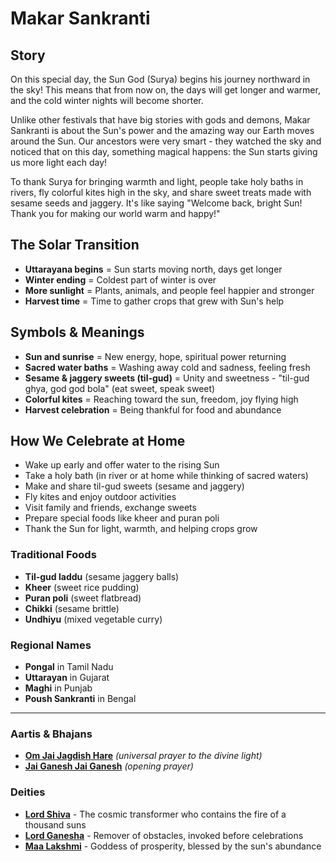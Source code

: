 # Makar Sankranti

## Story

On this special day, the Sun God (Surya) begins his journey northward in the sky! This means that from now on, the days will get longer and warmer, and the cold winter nights will become shorter.

Unlike other festivals that have big stories with gods and demons, Makar Sankranti is about the Sun's power and the amazing way our Earth moves around the Sun. Our ancestors were very smart - they watched the sky and noticed that on this day, something magical happens: the Sun starts giving us more light each day!

To thank Surya for bringing warmth and light, people take holy baths in rivers, fly colorful kites high in the sky, and share sweet treats made with sesame seeds and jaggery. It's like saying "Welcome back, bright Sun! Thank you for making our world warm and happy!"

## The Solar Transition

- **Uttarayana begins** = Sun starts moving north, days get longer
- **Winter ending** = Coldest part of winter is over
- **More sunlight** = Plants, animals, and people feel happier and stronger
- **Harvest time** = Time to gather crops that grew with Sun's help

## Symbols & Meanings

- **Sun and sunrise** = New energy, hope, spiritual power returning
- **Sacred water baths** = Washing away cold and sadness, feeling fresh
- **Sesame & jaggery sweets (til-gud)** = Unity and sweetness - "til-gud ghya, god god bola" (eat sweet, speak sweet)
- **Colorful kites** = Reaching toward the sun, freedom, joy flying high
- **Harvest celebration** = Being thankful for food and abundance

## How We Celebrate at Home

- Wake up early and offer water to the rising Sun
- Take a holy bath (in river or at home while thinking of sacred waters)
- Make and share til-gud sweets (sesame and jaggery)
- Fly kites and enjoy outdoor activities
- Visit family and friends, exchange sweets
- Prepare special foods like kheer and puran poli
- Thank the Sun for light, warmth, and helping crops grow

### Traditional Foods
- **Til-gud laddu** (sesame jaggery balls)
- **Kheer** (sweet rice pudding)
- **Puran poli** (sweet flatbread)
- **Chikki** (sesame brittle)
- **Undhiyu** (mixed vegetable curry)

### Regional Names
- **Pongal** in Tamil Nadu
- **Uttarayan** in Gujarat
- **Maghi** in Punjab
- **Poush Sankranti** in Bengal

---

### Aartis & Bhajans

- **[Om Jai Jagdish Hare](../aartis-bhajans/07-om-jai-jagdish-hare.md)** *(universal prayer to the divine light)*
- **[Jai Ganesh Jai Ganesh](../aartis-bhajans/04-jai-ganesh.md)** *(opening prayer)*

### Deities

- **[Lord Shiva](../deities/01-lord-shiva.md)** - The cosmic transformer who contains the fire of a thousand suns
- **[Lord Ganesha](../deities/03-lord-ganesha.md)** - Remover of obstacles, invoked before celebrations
- **[Maa Lakshmi](../deities/07-maa-lakshmi.md)** - Goddess of prosperity, blessed by the sun's abundance